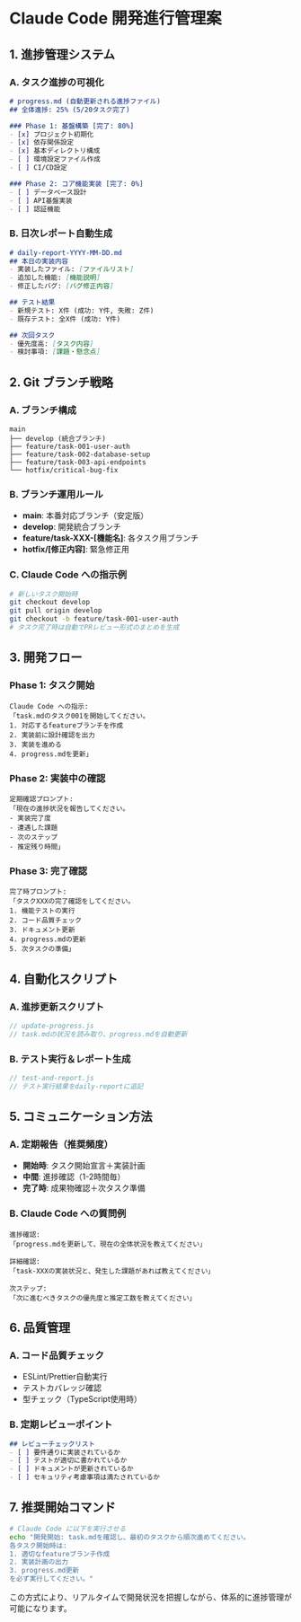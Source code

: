 # Claude Code 開発進行管理案

## 1. 進捗管理システム

### A. タスク進捗の可視化
```markdown
# progress.md (自動更新される進捗ファイル)
## 全体進捗: 25% (5/20タスク完了)

### Phase 1: 基盤構築 [完了: 80%]
- [x] プロジェクト初期化
- [x] 依存関係設定
- [x] 基本ディレクトリ構成
- [ ] 環境設定ファイル作成
- [ ] CI/CD設定

### Phase 2: コア機能実装 [完了: 0%]
- [ ] データベース設計
- [ ] API基盤実装
- [ ] 認証機能
```

### B. 日次レポート自動生成
```markdown
# daily-report-YYYY-MM-DD.md
## 本日の実装内容
- 実装したファイル: [ファイルリスト]
- 追加した機能: [機能説明]
- 修正したバグ: [バグ修正内容]

## テスト結果
- 新規テスト: X件 (成功: Y件, 失敗: Z件)
- 既存テスト: 全X件 (成功: Y件)

## 次回タスク
- 優先度高: [タスク内容]
- 検討事項: [課題・懸念点]
```

## 2. Git ブランチ戦略

### A. ブランチ構成
```
main
├── develop (統合ブランチ)
├── feature/task-001-user-auth
├── feature/task-002-database-setup
├── feature/task-003-api-endpoints
└── hotfix/critical-bug-fix
```

### B. ブランチ運用ルール
- **main**: 本番対応ブランチ（安定版）
- **develop**: 開発統合ブランチ
- **feature/task-XXX-[機能名]**: 各タスク用ブランチ
- **hotfix/[修正内容]**: 緊急修正用

### C. Claude Code への指示例
```bash
# 新しいタスク開始時
git checkout develop
git pull origin develop
git checkout -b feature/task-001-user-auth
# タスク完了時は自動でPRレビュー形式のまとめを生成
```

## 3. 開発フロー

### Phase 1: タスク開始
```
Claude Code への指示:
「task.mdのタスク001を開始してください。
1. 対応するfeatureブランチを作成
2. 実装前に設計確認を出力
3. 実装を進める
4. progress.mdを更新」
```

### Phase 2: 実装中の確認
```
定期確認プロンプト:
「現在の進捗状況を報告してください。
- 実装完了度
- 遭遇した課題
- 次のステップ
- 推定残り時間」
```

### Phase 3: 完了確認
```
完了時プロンプト:
「タスクXXXの完了確認をしてください。
1. 機能テストの実行
2. コード品質チェック
3. ドキュメント更新
4. progress.mdの更新
5. 次タスクの準備」
```

## 4. 自動化スクリプト

### A. 進捗更新スクリプト
```javascript
// update-progress.js
// task.mdの状況を読み取り、progress.mdを自動更新
```

### B. テスト実行＆レポート生成
```javascript
// test-and-report.js
// テスト実行結果をdaily-reportに追記
```

## 5. コミュニケーション方法

### A. 定期報告（推奨頻度）
- **開始時**: タスク開始宣言＋実装計画
- **中間**: 進捗確認（1-2時間毎）
- **完了時**: 成果物確認＋次タスク準備

### B. Claude Code への質問例
```
進捗確認:
「progress.mdを更新して、現在の全体状況を教えてください」

詳細確認:
「task-XXXの実装状況と、発生した課題があれば教えてください」

次ステップ:
「次に進むべきタスクの優先度と推定工数を教えてください」
```

## 6. 品質管理

### A. コード品質チェック
- ESLint/Prettier自動実行
- テストカバレッジ確認
- 型チェック（TypeScript使用時）

### B. 定期レビューポイント
```markdown
## レビューチェックリスト
- [ ] 要件通りに実装されているか
- [ ] テストが適切に書かれているか
- [ ] ドキュメントが更新されているか
- [ ] セキュリティ考慮事項は満たされているか
```

## 7. 推奨開始コマンド

```bash
# Claude Code に以下を実行させる
echo "開発開始: task.mdを確認し、最初のタスクから順次進めてください。
各タスク開始時は:
1. 適切なfeatureブランチ作成
2. 実装計画の出力
3. progress.md更新
を必ず実行してください。"
```

この方式により、リアルタイムで開発状況を把握しながら、体系的に進捗管理が可能になります。
